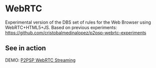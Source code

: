 # WebRTC
Experimental version of the DBS set of rules for the Web Browser using WebRTC+HTML5+JS. 
Based on previous experiments: https://github.com/cristobalmedinalopez/p2psp-webrtc-experiments

## See in action
DEMO: [P2PSP WebRTC Streaming](http://p2psp.org/webrtc-p2psp-streaming/)
